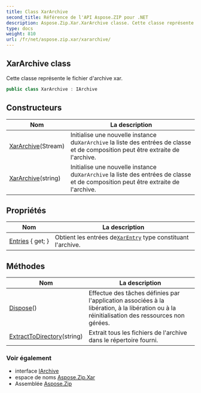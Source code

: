 ```yaml
---
title: Class XarArchive
second_title: Référence de l'API Aspose.ZIP pour .NET
description: Aspose.Zip.Xar.XarArchive classe. Cette classe représente le fichier darchive xar.
type: docs
weight: 810
url: /fr/net/aspose.zip.xar/xararchive/
---
```

## XarArchive class

Cette classe représente le fichier d'archive xar.

```csharp
public class XarArchive : IArchive
```

## Constructeurs

| Nom | La description |
| --- | --- |
| [XarArchive](xararchive/#constructor)(Stream) | Initialise une nouvelle instance du`XarArchive` la liste des entrées de classe et de composition peut être extraite de l'archive. |
| [XarArchive](xararchive/#constructor_1)(string) | Initialise une nouvelle instance du`XarArchive` la liste des entrées de classe et de composition peut être extraite de l'archive. |

## Propriétés

| Nom | La description |
| --- | --- |
| [Entries](../../aspose.zip.xar/xararchive/entries/) { get; } | Obtient les entrées de[`XarEntry`](../xarentry/) type constituant l'archive. |

## Méthodes

| Nom | La description |
| --- | --- |
| [Dispose](../../aspose.zip.xar/xararchive/dispose/)() | Effectue des tâches définies par l'application associées à la libération, à la libération ou à la réinitialisation des ressources non gérées. |
| [ExtractToDirectory](../../aspose.zip.xar/xararchive/extracttodirectory/)(string) | Extrait tous les fichiers de l'archive dans le répertoire fourni. |

### Voir également

* interface [IArchive](../../aspose.zip/iarchive/)
* espace de noms [Aspose.Zip.Xar](../../aspose.zip.xar/)
* Assemblée [Aspose.Zip](../../)



